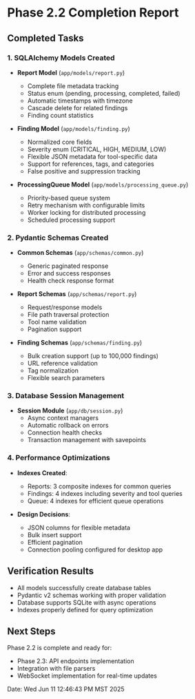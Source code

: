 # Phase 2.2 Completion Report

## Completed Tasks

### 1. SQLAlchemy Models Created
- **Report Model** (`app/models/report.py`)
  - Complete file metadata tracking
  - Status enum (pending, processing, completed, failed)
  - Automatic timestamps with timezone
  - Cascade delete for related findings
  - Finding count statistics

- **Finding Model** (`app/models/finding.py`)
  - Normalized core fields
  - Severity enum (CRITICAL, HIGH, MEDIUM, LOW)
  - Flexible JSON metadata for tool-specific data
  - Support for references, tags, and categories
  - False positive and suppression tracking

- **ProcessingQueue Model** (`app/models/processing_queue.py`)
  - Priority-based queue system
  - Retry mechanism with configurable limits
  - Worker locking for distributed processing
  - Scheduled processing support

### 2. Pydantic Schemas Created
- **Common Schemas** (`app/schemas/common.py`)
  - Generic paginated response
  - Error and success responses
  - Health check response format

- **Report Schemas** (`app/schemas/report.py`)
  - Request/response models
  - File path traversal protection
  - Tool name validation
  - Pagination support

- **Finding Schemas** (`app/schemas/finding.py`)
  - Bulk creation support (up to 100,000 findings)
  - URL reference validation
  - Tag normalization
  - Flexible search parameters

### 3. Database Session Management
- **Session Module** (`app/db/session.py`)
  - Async context managers
  - Automatic rollback on errors
  - Connection health checks
  - Transaction management with savepoints

### 4. Performance Optimizations
- **Indexes Created**:
  - Reports: 3 composite indexes for common queries
  - Findings: 4 indexes including severity and tool queries  
  - Queue: 4 indexes for efficient queue operations

- **Design Decisions**:
  - JSON columns for flexible metadata
  - Bulk insert support
  - Efficient pagination
  - Connection pooling configured for desktop app

## Verification Results
- All models successfully create database tables
- Pydantic v2 schemas working with proper validation
- Database supports SQLite with async operations
- Indexes properly defined for query optimization

## Next Steps
Phase 2.2 is complete and ready for:
- Phase 2.3: API endpoints implementation
- Integration with file parsers
- WebSocket implementation for real-time updates

Date: Wed Jun 11 12:46:43 PM MST 2025
